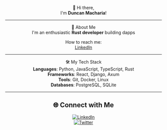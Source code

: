 <div align="center">

 👋 Hi there,  
I'm **Duncan Macharia**!

---
 🚀 About Me  
I'm an enthusiastic **Rust developer** building dapps

How to reach me:  
[LinkedIn](https://www.linkedin.com/in/trade-hub-b9b7a4218/)

---

 🛠️ My Tech Stack  
**Languages**: Python, JavaScript, TypeScript, Rust  
**Frameworks**: React, Django, Axum  
**Tools**: Git, Docker, Linux  
**Databases**: PostgreSQL, SQLite  

---

## 🌐 Connect with Me  
[![LinkedIn](https://img.shields.io/badge/LinkedIn-0A66C2?style=for-the-badge&logo=linkedin&logoColor=white)](https://www.linkedin.com/in/trade-hub-b9b7a4218/)  
[![Twitter](https://img.shields.io/badge/Twitter-1DA1F2?style=for-the-badge&logo=twitter&logoColor=white)](https://twitter.com/Machaa_bugs)

</div>
